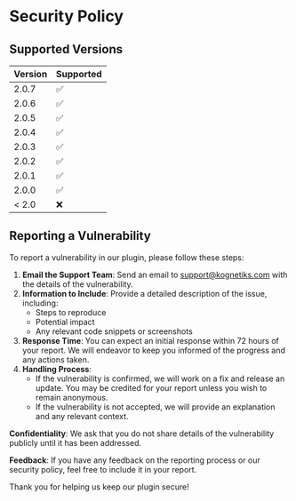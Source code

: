 # Security Policy

## Supported Versions

| Version | Supported          |
|---------|--------------------|
| 2.0.7   | :white_check_mark: |
| 2.0.6   | :white_check_mark: |
| 2.0.5   | :white_check_mark: |
| 2.0.4   | :white_check_mark: |
| 2.0.3   | :white_check_mark: |
| 2.0.2   | :white_check_mark: |
| 2.0.1   | :white_check_mark: |
| 2.0.0   | :white_check_mark: |
| < 2.0   | :x:                |

## Reporting a Vulnerability

To report a vulnerability in our plugin, please follow these steps:

1. **Email the Support Team**: Send an email to [support@kognetiks.com](mailto:support@kognetiks.com) with the details of the vulnerability.
2. **Information to Include**: Provide a detailed description of the issue, including:
    - Steps to reproduce
    - Potential impact
    - Any relevant code snippets or screenshots
3. **Response Time**: You can expect an initial response within 72 hours of your report. We will endeavor to keep you informed of the progress and any actions taken.
4. **Handling Process**:
   - If the vulnerability is confirmed, we will work on a fix and release an update. You may be credited for your report unless you wish to remain anonymous.
   - If the vulnerability is not accepted, we will provide an explanation and any relevant context.

**Confidentiality**: We ask that you do not share details of the vulnerability publicly until it has been addressed.

**Feedback**: If you have any feedback on the reporting process or our security policy, feel free to include it in your report.

Thank you for helping us keep our plugin secure!
